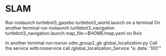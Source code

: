 # SLAM

Run roslaunch turtlebot3_gazebo turtlebot3_world.launch on a terminal
On another terminal run roslaunch turtlebot3_navigation turtlebot3_navigation.launch map_file:=$HOME/map.yaml on Rviz

In another terminal run:rosrun udm_group2_gb global_localization.py
Call the service with:rosservice call /global_localization_Service "a:  data: '100'"
